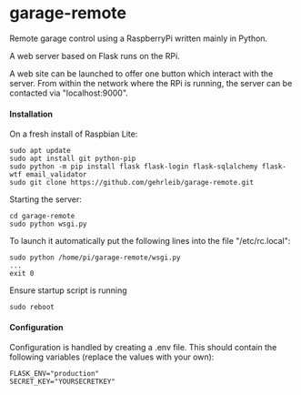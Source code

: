 # garage-remote

Remote garage control using a RaspberryPi written mainly in Python.

A web server based on Flask runs on the RPi.

A web site can be launched to offer one button  which interact with the server. From within the network where the RPi is running, the server can be contacted via "localhost:9000".

#### Installation

On a fresh install of Raspbian Lite:

```
sudo apt update
sudo apt install git python-pip
sudo python -m pip install flask flask-login flask-sqlalchemy flask-wtf email_validator
sudo git clone https://github.com/gehrleib/garage-remote.git
```

Starting the server:

```
cd garage-remote
sudo python wsgi.py
```

To launch it automatically put the following lines into the file "/etc/rc.local":

```
sudo python /home/pi/garage-remote/wsgi.py
...
exit 0
```

Ensure startup script is running

```
sudo reboot
```

#### Configuration

Configuration is handled by creating a .env file. This should contain the following variables (replace the values with your own):

```
FLASK_ENV="production"
SECRET_KEY="YOURSECRETKEY"
```